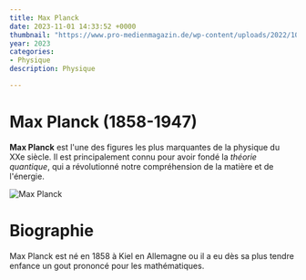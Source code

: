 ```yaml
---
title: Max Planck
date: 2023-11-01 14:33:52 +0000
thumbnail: "https://www.pro-medienmagazin.de/wp-content/uploads/2022/10/Max_Planck_1858-1947_1-scaled.jpg"
year: 2023
categories:
- Physique
description: Physique

---
```

# Max Planck (1858-1947)

**Max Planck** est l'une des figures les plus marquantes de la physique du XXe siècle. Il est principalement connu pour avoir fondé la _théorie quantique_, qui a révolutionné notre compréhension de la matière et de l'énergie.

![Max Planck](https://www.pro-medienmagazin.de/wp-content/uploads/2022/10/Max_Planck_1858-1947_1-scaled.jpg)

# Biographie

Max Planck est né en 1858 à Kiel en Allemagne ou il a eu dès sa plus tendre enfance un gout prononcé pour les mathématiques.